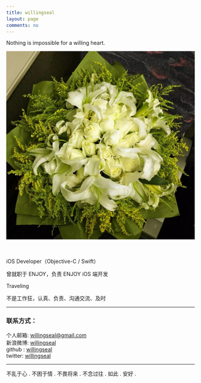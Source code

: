```yaml
---
title: willingseal
layout: page
comments: no
---
```


Nothing is impossible for a willing heart.

![image](/assets/images/2012-12-12-001.jpeg)

<br/>

iOS Developer（Objective-C / Swift）

曾就职于 ENJOY，负责 ENJOY iOS 端开发

Traveling

不是工作狂，认真、负责、沟通交流、及时



----

### 联系方式：        

个人邮箱: [willingseal@gmail.com](mailto:willingseal@gmail.com)     
新浪微博: [willingseal](http://weibo.com/u/3315418250)	    
github : [willingseal](https://github.com/willingseal)        
twitter: [willingseal](https://twitter.com/willingseal)

----



不乱于心 . 不困于情  .   不畏将来 . 不念过往  .   如此 . 安好 . 

 <br/>